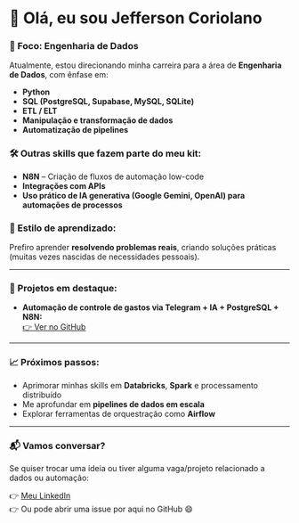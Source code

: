# 👋 Olá, eu sou Jefferson Coriolano

### 🎯 Foco: Engenharia de Dados

Atualmente, estou direcionando minha carreira para a área de **Engenharia de Dados**, com ênfase em:

- **Python**
- **SQL (PostgreSQL, Supabase, MySQL, SQLite)**
- **ETL / ELT**
- **Manipulação e transformação de dados**
- **Automatização de pipelines**

### 🛠️ Outras skills que fazem parte do meu kit:

- **N8N** – Criação de fluxos de automação low-code
- **Integrações com APIs**
- **Uso prático de IA generativa (Google Gemini, OpenAI) para automações de processos**

### 🚀 Estilo de aprendizado:

Prefiro aprender **resolvendo problemas reais**, criando soluções práticas (muitas vezes nascidas de necessidades pessoais).

---

### 📌 Projetos em destaque:

- **Automação de controle de gastos via Telegram + IA + PostgreSQL + N8N:**  
[👉 Ver no GitHub](https://github.com/jeffersoncoriolano/controle-de-gastos-automatizado-n8n-postgresql-ai)

---

### 📈 Próximos passos:

- Aprimorar minhas skills em **Databricks**, **Spark** e processamento distribuído
- Me aprofundar em **pipelines de dados em escala**
- Explorar ferramentas de orquestração como **Airflow**

---

### 📬 Vamos conversar?

Se quiser trocar uma ideia ou tiver alguma vaga/projeto relacionado a dados ou automação:

👉 [Meu LinkedIn](https://www.linkedin.com/in/jeffersoncoriolano/)  
👉 Ou pode abrir uma issue por aqui no GitHub 😄
